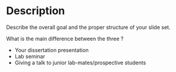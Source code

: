 # Description

Describe the overall goal and the proper structure of your slide set.

What is the main difference between the three ?
- Your dissertation presentation
- Lab seminar
- Giving a talk to junior lab-mates/prospective students